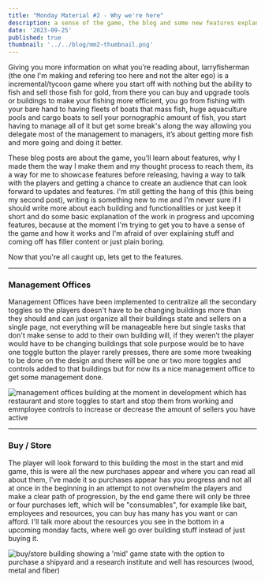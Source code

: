 ```yaml
---
title: "Monday Material #2 - Why we're here"
description: a sense of the game, the blog and some new features explanations
date: '2023-09-25'
published: true
thumbnail: '../../blog/mm2-thumbnail.png'
---
```


Giving you more information on what you’re reading about, larryfisherman (the one I'm making and refering too here and not the alter ego) is a incremental/tycoon game where you start off with nothing but the ability to fish and sell those fish for gold, from there you can buy and upgrade tools or buildings to make your fishing more efficient, you go from fishing with your bare hand to having fleets of boats that mass fish, huge aquaculture pools and cargo boats to sell your pornographic amount of fish, you start having to manage all of it but get some break's along the way allowing you delegate most of the management to managers, it’s about getting more fish and more going and doing it better.

These blog posts are about the game, you’ll learn about features, why I made them the way I make them and my thought process to reach them, its a way for me to showcase features before releasing, having a way to talk with the players and getting a chance to create an audience that can look forward to updates and features. I'm still getting the hang of this (this being my second post), writing is something new to me and I'm never sure if I should write more about each building and functionalities or just keep it short and do some basic explanation of the work in progress and upcoming features, because at the moment I'm trying to get you to have a sense of the game and how it works and I'm afraid of over explaining stuff and coming off has filler content or just plain boring.

Now that you're all caught up, lets get to the features.

---

### Management Offices

Management Offices have been implemented to centralize all the secondary toggles so the players doesn't have to be changing buildings more than they should and can just organize all their buildings state and sellers on a single page, not everything will be manageable here but single tasks that don't make sense to add to their own building will, if they weren’t the player would have to be changing buildings that sole purpose would be to have one toggle button the player rarely presses, there are some more tweaking to be done on the design and there will be one or two more toggles and controls added to that buildings but for now its a nice management office to get some management done.

![management offices building at the moment in development which has restaurant and store toggles to start and stop them from working and emmployee controls to increase or decrease the amount of sellers you have active](../../blog/mm2-management-offices.png)

---

### Buy / Store

The player will look forward to this building the most in the start and mid game, this is were all the new purchases appear and where you can read all about them, I've made it so purchases appear has you progress and not all at once in the beginning in an attempt to not overwhelm the players and make a clear path of progression, by the end game there will only be three or four purchases left, which will be "consumables", for example like bait, employees and resources, you can buy has many has you want or can afford. I'll talk more about the resources you see in the bottom in a upcoming monday facts, where well go over building stuff instead of just buying it.

![buy/store building showing a 'mid' game state with the option to purchase a shipyard and a research institute and well has resources (wood, metal and fiber)](../../blog/mm2-store.png)
